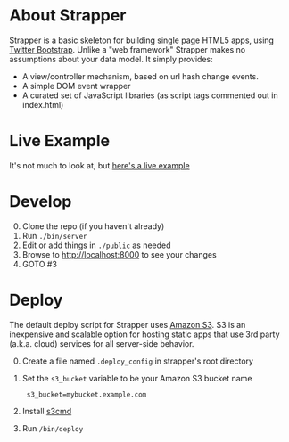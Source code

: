
# About Strapper 

Strapper is a basic skeleton for building single page HTML5 apps, using [Twitter Bootstrap](http://twitter.github.io/bootstrap). Unlike a "web framework" Strapper makes no assumptions about your data model. It simply provides:

* A view/controller mechanism, based on url hash change events.
* A simple DOM event wrapper
* A curated set of JavaScript libraries (as script tags commented out in index.html)

# Live Example

It's not much to look at, but [here's a live example](http://home.benrady.com)

# Develop

0. Clone the repo (if you haven't already)
0. Run `./bin/server`
0. Edit or add things in `./public` as needed
0. Browse to [http://localhost:8000](http://localhost:8000) to see your changes
0. GOTO #3


# Deploy
The default deploy script for Strapper uses [Amazon S3](http://docs.aws.amazon.com/AmazonS3/latest/dev/WebsiteHosting.html). S3 is an inexpensive and scalable option for hosting static apps that use 3rd party (a.k.a. cloud) services for all server-side behavior.

0. Create a file named `.deploy_config` in strapper's root directory
0. Set the `s3_bucket` variable to be your Amazon S3 bucket name 
  
        s3_bucket=mybucket.example.com
0. Install [s3cmd](http://s3tools.org/s3cmd)
0. Run `/bin/deploy`

